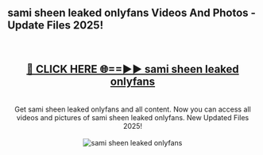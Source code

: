 <h2>sami sheen leaked onlyfans Videos And Photos - Update Files 2025!</h2>
<br>
<div align="center">
<h2><a href="https://linkcuts.com/hfmhzwbr" rel="nofollow">🔴 CLICK HERE 🌐==►► sami sheen leaked onlyfans</a></h2>
<br>
Get sami sheen leaked onlyfans and all content. Now you can access all videos and pictures of sami sheen leaked onlyfans. New Updated Files 2025!
<br>
<br>
<a href="https://linkcuts.com/hfmhzwbr" rel="nofollow" data-target="animated-image.originalLink"><img src="https://i.ibb.co.com/WyWwxjT/player-gif2.gif" alt="sami sheen leaked onlyfans" style="max-width: 100%; display: inline-block;" data-target="animated-image.originalImage"></a>
</div>
<br>